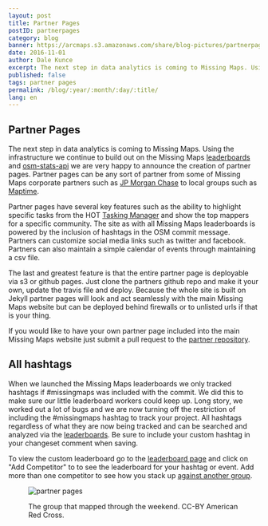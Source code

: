 ```yaml
---
layout: post
title: Partner Pages
postID: partnerpages
category: blog
banner: https://arcmaps.s3.amazonaws.com/share/blog-pictures/partnerpages_banner.jpg
date: 2016-11-01
author: Dale Kunce
excerpt: The next step in data analytics is coming to Missing Maps. Using the infrastructure we continue to build out on the Missing Maps leaderboards and osm-stats-api we are very happy to announce the creation of partner pages. Partner pages can be any sort of partner from some of Missing Maps corporate partners such as JP Morgan Chase to local groups such as Maptime.
published: false
tags: partner pages
permalink: /blog/:year/:month/:day/:title/
lang: en
---
```


## Partner Pages

The next step in data analytics is coming to Missing Maps. Using the infrastructure we continue to build out on the Missing Maps [leaderboards](http://missingmaps.org/leaderboards) and [osm-stats-api](http://github.com/americanredcross/osm-stats-api) we are very happy to announce the creation of partner pages. Partner pages can be any sort of partner from some of Missing Maps corporate partners such as [JP Morgan Chase](http://missingmaps.org/partners/jpmc/) to local groups such as [Maptime](http://missingmaps.org/partners/maptime).

Partner pages have several key features such as the ability to highlight specific tasks from the HOT [Tasking Manager](http://tasks.hotosm.org) and show the top mappers for a specific community. The site as with all Missing Maps leaderboards is powered by the inclusion of hashtags in the OSM commit message. Partners can customize social media links such as twitter and facebook. Partners can also maintain a simple calendar of events through maintaining a csv file.

The last and greatest feature is that the entire partner page is deployable via s3 or github pages. Just clone the partners github repo and make it your own, update the travis file and deploy. Because the whole site is built on Jekyll partner pages will look and act seamlessly with the main Missing Maps website but can be deployed behind firewalls or to unlisted urls if that is your thing.

If you would like to have your own partner page included into the main Missing Maps website just submit a pull request to the [partner repository](http://github.com/missingmaps/partners).

## All hashtags
When we launched the Missing Maps leaderboards we only tracked hashtags if #missingmaps was included with the commit. We did this to make sure our little leaderboard workers could keep up. Long story, we worked out a lot of bugs and we are now turning off the restriction of including the #missingmaps hashtag to track your project. All hashtags regardless of what they are now being tracked and can be searched and analyzed via the [leaderboards](http://missingmaps.org/leaderboards). Be sure to include your custom hashtag in your changeset comment when saving.

To view the custom leaderboard go to the [leaderboard page](http://missingmaps.org/leaderboards) and click on "Add Competitor" to to see the leaderboard for your hashtag or event. Add more than one competitor to see how you stack up [against another group](http://www.missingmaps.org/leaderboards/#/redcross,rodekruis).

<figure>
<img src="https://arcmaps.s3.amazonaws.com/share/blog-pictures/partnerpages.jpg" alt="partner pages">
<p class="caption">The group that mapped through the weekend. CC-BY American Red Cross.</p>
</figure>
